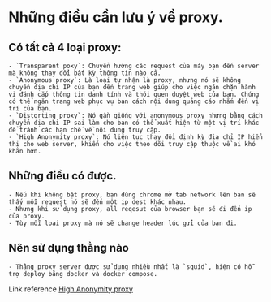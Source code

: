 # Những điều cần lưu ý về proxy.

## Có tất cả 4 loại proxy:
    - `Transparent poxy`: Chuyển hướng các request của máy bạn đến server mà không thay đổi bất kỳ thông tin nào cả.
    - `Anonymous proxy`: Là loại tự nhận là proxy, nhưng nó sẽ không chuyển địa chỉ IP của bạn đến trang web giúp cho việc ngăn chặn hành vi đánh cắp thông tin danh tính và thói quen duyệt web của bạn. Chúng có thể ngăn trang web phục vụ bạn cách nội dung quảng cáo nhắm đến vị trí của bạn.
    - `Distorting proxy`: Nó gần giống với anonymous proxy nhưng bằng cách chuyển địa chỉ IP sai làm cho bạn có thể xuất hiện từ một vị trí khác để tránh các hạn chế về nội dung truy cập.
    - `High Anonymity proxy`: Nó liên tục thay đổi định kỳ địa chỉ IP hiển thị cho web server, khiến cho việc theo dõi truy cập thuộc về ai khó khăn hơn.

## Những điều có được.
    - Nếu khi không bật proxy, bạn dùng chrome mở tab network lên bạn sẽ thấy mỗi request nó sẽ đến một ip dest khác nhau.
    - Nhưng khi sử dụng proxy, all reqesut của browser bạn sẽ đi đến ip của proxy.
    - Tùy mỗi loại proxy mà nó sẽ change header lúc gửi của bạn đi.

## Nên sử dụng thằng nào
    - Thằng proxy server được sử dụng nhiều nhất là `squid`, hiện có hỗ trợ deploy bằng docker và docker compose.

Link reference [High Anonymity proxy](https://www.metahackers.pro/setup-high-anonymous-elite-proxy/)